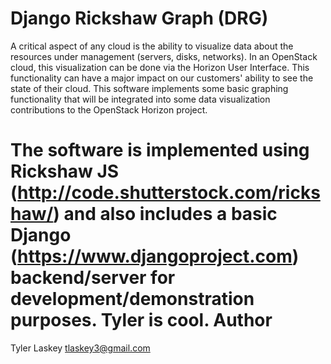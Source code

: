 Django Rickshaw Graph (DRG)
===========================

A critical aspect of any cloud is the ability to visualize data about the
resources under management (servers, disks, networks). In an OpenStack cloud,
this visualization can be done via the Horizon User Interface. This
functionality can have a major impact on our customers' ability to see the
state of their cloud. This software implements some basic graphing
functionality that will be integrated into some data visualization
contributions to the OpenStack Horizon project.

The software is implemented using Rickshaw JS
(http://code.shutterstock.com/rickshaw/) and also includes a basic Django
(https://www.djangoproject.com) backend/server for development/demonstration
purposes.
Tyler is cool.
Author
======

Tyler Laskey <tlaskey3@gmail.com>
